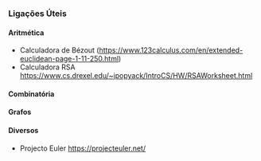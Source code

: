 
### Ligações Úteis

#### Aritmética 
- Calculadora de Bézout (https://www.123calculus.com/en/extended-euclidean-page-1-11-250.html)
- Calculadora RSA https://www.cs.drexel.edu/~jpopyack/IntroCS/HW/RSAWorksheet.html

#### Combinatória



#### Grafos

#### Diversos
- Projecto Euler https://projecteuler.net/
